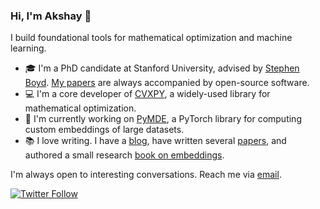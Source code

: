 ### Hi, I'm Akshay 👋

I build foundational tools for mathematical optimization and machine learning. 

- 🎓 I'm a PhD candidate at Stanford University, advised by [Stephen Boyd](https://web.stanford.edu/~boyd/index.html). [My papers](https://www.akshayagrawal.com/) are always accompanied by open-source software.
- 💻 I'm a core developer of [CVXPY](https://github.com/cvxpy/cvxpy), a widely-used library for mathematical optimization.
- 🔭 I'm currently working on [PyMDE](https://github.com/cvxgrp/pymde), a PyTorch library for computing custom embeddings of large datasets.
- 📚 I love writing. I have a [blog](https://www.debugmind.com/2020/01/04/paths-to-the-future-a-year-at-google-brain/), have written several [papers](https://scholar.google.com/citations?hl=en&user=luReW0QAAAAJ&view_op=list_works&sortby=pubdate), and authored a small research [book on embeddings](https://web.stanford.edu/~boyd/papers/min_dist_emb.html).

I'm always open to interesting conversations. Reach me via [email](mailto:akshayka@cs.stanford.edu). 

[![Twitter Follow](https://img.shields.io/twitter/follow/akshaykagrawal?label=Follow&style=social)](https://twitter.com/akshaykagrawal)

<!--
**akshayka/akshayka** is a ✨ _special_ ✨ repository because its `README.md` (this file) appears on your GitHub profile.
